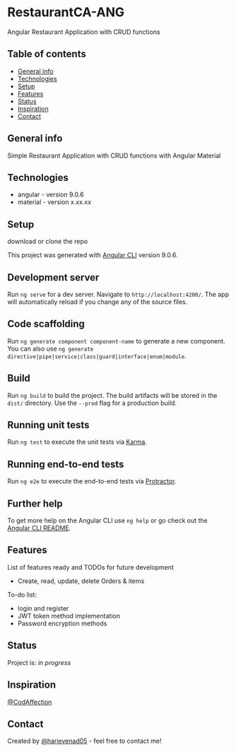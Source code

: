 # RestaurantCA-ANG
Angular Restaurant Application with CRUD functions

## Table of contents
* [General info](#general-info)
* [Technologies](#technologies)
* [Setup](#setup)
* [Features](#features)
* [Status](#status)
* [Inspiration](#inspiration)
* [Contact](#contact)

## General info
Simple Restaurant Application with CRUD functions with Angular Material

## Technologies
* angular - version 9.0.6
* material - version x.xx.xx

## Setup
download or clone the repo

This project was generated with [Angular CLI](https://github.com/angular/angular-cli) version 9.0.6.

## Development server

Run `ng serve` for a dev server. Navigate to `http://localhost:4200/`. The app will automatically reload if you change any of the source files.

## Code scaffolding

Run `ng generate component component-name` to generate a new component. You can also use `ng generate directive|pipe|service|class|guard|interface|enum|module`.

## Build

Run `ng build` to build the project. The build artifacts will be stored in the `dist/` directory. Use the `--prod` flag for a production build.

## Running unit tests

Run `ng test` to execute the unit tests via [Karma](https://karma-runner.github.io).

## Running end-to-end tests

Run `ng e2e` to execute the end-to-end tests via [Protractor](http://www.protractortest.org/).

## Further help

To get more help on the Angular CLI use `ng help` or go check out the [Angular CLI README](https://github.com/angular/angular-cli/blob/master/README.md).

## Features
List of features ready and TODOs for future development
* Create, read, update, delete Orders & items

To-do list:
* login and register
* JWT token method implementation
* Password encryption methods

## Status
Project is: _in progress_

## Inspiration
[@CodAffection](https://github.com/CodAffection)

## Contact
Created by [@harievenad05](https://github.com/harievenad05) - feel free to contact me!
